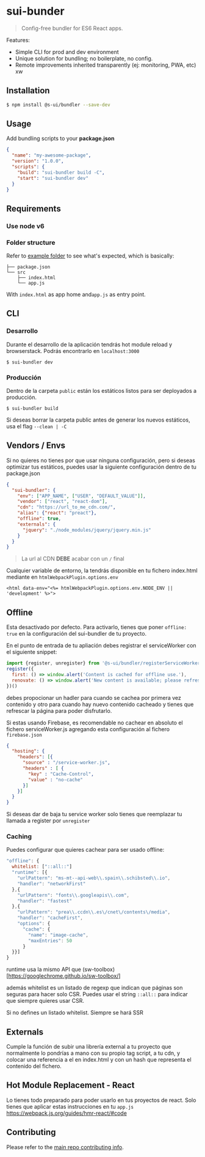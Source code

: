 # sui-bunder
> Config-free bundler for ES6 React apps.

Features:
* Simple CLI for prod and dev environment
* Unique solution for bundling; no boilerplate, no config.
* Remote improvements inherited transparently (ej: monitoring, PWA, etc)
xw

## Installation

```sh
$ npm install @s-ui/bundler --save-dev
```

## Usage

Add bundling scripts to your **package.json**

```json
{
  "name": "my-awesome-package",
  "version": "1.0.0",
  "scripts": {
    "build": "sui-bundler build -C",
    "start": "sui-bundler dev"
  }
}
```

## Requirements

### Use node v6

### Folder structure

Refer to [example folder](./example) to see what's expected, which is basically:

```
├── package.json
└── src
    ├── index.html
    └── app.js
```

With `index.html` as app home and`app.js` as entry point.

## CLI

### Desarrollo
Durante el desarrollo de la aplicación tendrás hot module reload y browserstack. Podrás encontrarlo en `localhost:3000`
```
$ sui-bundler dev
```

### Producción
Dentro de la carpeta `public` están los estáticos listos para ser deployados a producción.

```
$ sui-bundler build
```

Si deseas borrar la carpeta public antes de generar los nuevos estáticos, usa el flag `--clean | -C`

## Vendors / Envs

Si no quieres no tienes por que usar ninguna configuración, pero si deseas optimizar tus estáticos, puedes usar la siguiente configuración dentro de tu package.json

```json
{
  "sui-bundler": {
    "env": ["APP_NAME", ["USER", "DEFAULT_VALUE"]],
    "vendor": ["react", "react-dom"],
    "cdn": "https://url_to_me_cdn.com/",
    "alias": {"react": "preact"},
    "offline": true,
    "externals": {
      "jquery": "./node_modules/jquery/jquery.min.js"
    }
  }
}
```

> La url al CDN **DEBE** acabar con un `/` final

Cualquier variable de entorno, la tendrás disponible en tu fichero index.html mediante en `htmlWebpackPlugin.options.env`

```
<html data-env="<%= htmlWebpackPlugin.options.env.NODE_ENV || 'development' %>">
```
## Offline

Esta desactivado por defecto. Para activarlo, tienes que poner `offline: true` en la configuración del sui-bundler de tu proyecto.

En el punto de entrada de tu apliación debes registrar el serviceWorker con el siguiente snippet:

```js
import {register, unregister} from '@s-ui/bundler/registerServiceWorker'
register({
  first: () => window.alert('Content is cached for offline use.'),
  renovate: () => window.alert('New content is available; please refresh.')
})()
```

debes propocionar un hadler para cuando se cachea por primera vez contenido y otro para cuando hay nuevo contenido cacheado y tienes que refrescar la página para poder disfrutarlo.

Si estas usando Firebase, es recomendable no cachear en absoluto el fichero serviceWorker.js agregando esta configuración al fichero `firebase.json`

```json
{
  "hosting": {
    "headers": [{
      "source" : "/service-worker.js",
      "headers" : [ {
        "key" : "Cache-Control",
        "value" : "no-cache"
      }]
    }]
  }
}
```

Si deseas dar de baja tu service worker solo tienes que reemplazar tu llamada a register por `unregister`

### Caching

Puedes configurar que quieres cachear para ser usado offline:

```js
"offline": {
  whitelist: ["::all::"]
  "runtime": [{
    "urlPattern": "ms-mt--api-web\\.spain\\.schibsted\\.io",
    "handler": "networkFirst"
  },{
    "urlPattern": "fonts\\.googleapis\\.com",
    "handler": "fastest"
  },{
    "urlPattern": "prea\\.ccdn\\.es\/cnet\/contents\/media",
    "handler": "cacheFirst",
    "options": {
      "cache": {
        "name": "image-cache",
        "maxEntries": 50
      }
  }}]
}
```

runtime usa la mismo API que (sw-toolbox)[https://googlechrome.github.io/sw-toolbox/]

además whitelist es un listado de regexp que indican que páginas son seguras para hacer solo CSR. Puedes usar el string `::all::` para indicar que siempre quieres usar CSR.

Si no defines un listado whitelist. Siempre se hará SSR

## Externals

Cumple la función de subir una librería external a tu proyecto que normalmente lo pondrías a mano con su propio tag script, a tu cdn, y colocar una referencia a el en index.html y con un hash que representa el contenido del fichero.

## Hot Module Replacement - React
Lo tienes todo preparado para poder usarlo en tus proyectos de react.
Solo tienes que aplicar estas instrucciones en tu `app.js` https://webpack.js.org/guides/hmr-react/#code

## Contributing

Please refer to the [main repo contributing info](https://github.com/SUI-Components/sui/blob/master/CONTRIBUTING.md).
